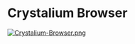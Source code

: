 # Crystalium Browser
[![Crystalium-Browser.png](https://i.postimg.cc/yY5f27TS/Crystalium-Browser.png)](https://postimg.cc/hfLbdW6S)
